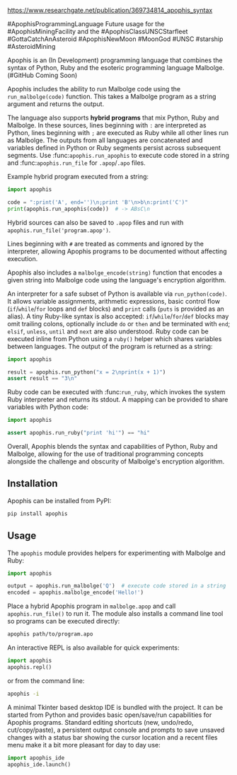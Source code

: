 https://www.researchgate.net/publication/369734814_apophis_syntax

#ApophisProgrammingLanguage 
Future usage for the #ApophisMiningFacility and the #ApophisClassUNSCStarfleet #GottaCatchAnAsteroid #ApophisNewMoon #MoonGod #UNSC #starship #AsteroidMining 

Apophis is an (In Development) programming language that combines the syntax of Python, Ruby and the esoteric programming language Malbolge. (#GitHub Coming Soon)

Apophis includes the ability to run Malbolge code using the `run_malbolge(code)`
function. This takes a Malbolge program as a string argument and returns the
output.

The language also supports **hybrid programs** that mix Python, Ruby and Malbolge.  In
these sources, lines beginning with ``:`` are interpreted as Python, lines beginning with ``;``
are executed as Ruby while all other lines run as Malbolge.  The outputs from all languages are
concatenated and variables defined in Python or Ruby segments persist across subsequent
segments.  Use :func:`apophis.run_apophis` to execute code stored in a string and
:func:`apophis.run_file` for ``.apop``/``.apo`` files.

Example hybrid program executed from a string:

```python
import apophis

code = ":print('A', end='')\n;print 'B'\n>b\n:print('C')"
print(apophis.run_apophis(code))  # -> ABsC\n
```

Hybrid sources can also be saved to ``.apop`` files and run with
``apophis.run_file('program.apop')``.

Lines beginning with ``#`` are treated as comments and ignored by the
interpreter, allowing Apophis programs to be documented without affecting
execution.

Apophis also includes a `malbolge_encode(string)` function that encodes a given
string into Malbolge code using the language's encryption algorithm.

An interpreter for a safe subset of Python is available via
`run_python(code)`.  It allows variable assignments, arithmetic expressions,
basic control flow (``if``/``while``/``for`` loops and ``def`` blocks) and
``print`` calls (``puts`` is provided as an alias).  A tiny Ruby-like syntax is
also accepted: ``if``/``while``/``for``/``def`` blocks may omit trailing colons,
optionally include ``do`` or ``then`` and be terminated with ``end``;
``elsif``, ``unless``, ``until`` and ``next`` are also understood.  Ruby code can
be executed inline from Python using a ``ruby()`` helper which shares
variables between languages.  The output of the program is returned as a
string:

```python
import apophis

result = apophis.run_python("x = 2\nprint(x + 1)")
assert result == "3\n"
```

Ruby code can be executed with :func:`run_ruby`, which invokes the system Ruby
interpreter and returns its stdout.  A mapping can be provided to share
variables with Python code:

```python
import apophis

assert apophis.run_ruby("print 'hi'") == "hi"
```

Overall, Apophis blends the syntax and capabilities of Python, Ruby and
Malbolge, allowing for the use of traditional programming concepts alongside
the challenge and obscurity of Malbolge's encryption algorithm.

## Installation

Apophis can be installed from PyPI:

```bash
pip install apophis
```

## Usage

The `apophis` module provides helpers for experimenting with Malbolge and Ruby:

```python
import apophis

output = apophis.run_malbolge('Q')  # execute code stored in a string
encoded = apophis.malbolge_encode('Hello!')
```

Place a hybrid Apophis program in `malbolge.apop` and call
`apophis.run_file()` to run it.  The module also installs a command line tool
so programs can be executed directly:

```bash
apophis path/to/program.apo
```

An interactive REPL is also available for quick experiments:

```python
import apophis
apophis.repl()
```

or from the command line:

```bash
apophis -i
```

A minimal Tkinter based desktop IDE is bundled with the project.  It can be
started from Python and provides basic open/save/run capabilities for Apophis
programs.  Standard editing shortcuts (new, undo/redo, cut/copy/paste), a
persistent output console and prompts to save unsaved changes with a status bar
showing the cursor location and a recent files menu make it a bit more pleasant
for day to day use:

```python
import apophis_ide
apophis_ide.launch()
```

